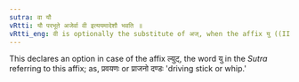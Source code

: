 ```yaml
---
sutra: वा यौ
vRtti: यौ परभूते अजेर्वा वी इत्ययमादेशौ भवति ॥
vRtti_eng: वी is optionally the substitute of अज्, when the affix यु ((III. 3. 15) &c.) follows.
---
```

This declares an option in case of the affix ल्युट्, the word यु in the _Sutra_ referring to this affix; as, प्रवयणः or प्राजनो दण्डः 'driving stick or whip.'
